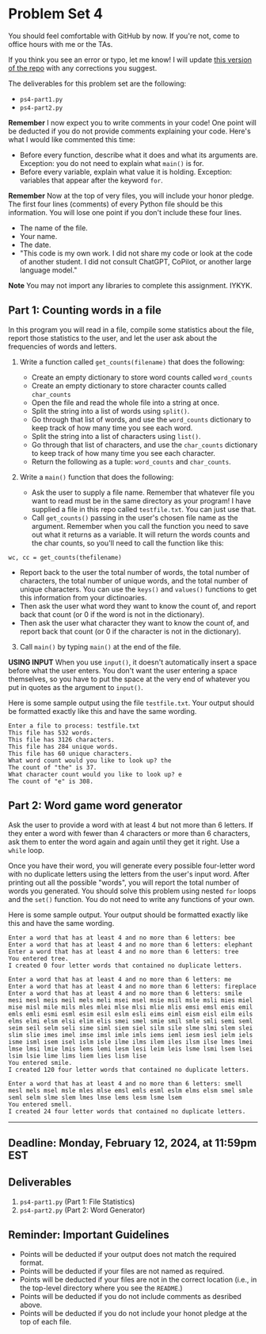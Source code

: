 # Problem Set 4
You should feel comfortable with GitHub by now. If you're not, come to office hours with me or the TAs.

If you think you see an error or typo, let me know! I will update [this version of the repo](https://github.com/CSCI1090-S24/ps4) with any corrections you suggest.

The deliverables for this problem set are the following:

* `ps4-part1.py`
* `ps4-part2.py`

**Remember** I now expect you to write comments in your code! One point will be deducted if you do not provide comments explaining your code. Here's what I would like commented this time:

* Before every function, describe what it does and what its arguments are. Exception: you do not need to explain what `main()` is for.
* Before every variable, explain what value it is holding. Exception: variables that appear after the keyword `for`.

**Remember** Now at the top of very files, you will include your honor pledge. The first four lines (comments) of every Python file should be this information. You will lose one point if you don't include these four lines.

* The name of the file.
* Your name.
* The date.
* "This code is my own work. I did not share my code or look at the code of another student. I did not consult ChatGPT, CoPilot, or another large language model."

**Note** You may not import any libraries to complete this assignment. IYKYK.

## Part 1: Counting words in a file
In this program you will read in a file, compile some statistics about the file, report those statistics to the user, and let the user ask about the frequencies of words and letters.

1. Write a function called `get_counts(filename)` that does the following:
   * Create an empty dictionary to store word counts called `word_counts`
   * Create an empty dictionary to store character counts called `char_counts`
   * Open the file and read the whole file into a string at once.
   * Split the string into a list of words using `split()`.
   * Go through that list of words, and use the `word_counts` dictionary to keep track of how many time you see each word.
   * Split the string into a list of characters using `list()`.
   * Go through that list of characters, and use the `char_counts` dictionary to keep track of how many time you see each character.
   * Return the following as a tuple: `word_counts` and `char_counts`.
  
2. Write a `main()` function that does the following:
   * Ask the user to supply a file name. Remember that whatever file you want to read must be in the same directory as your program! I have supplied a file in this repo called `testfile.txt`. You can just use that.
   * Call `get_counts()` passing in the user's chosen file name as the argument. Remember when you call the function you need to save out what it returns as a variable. It will return the words counts and the char counts, so you'll need to call the function like this:

```
wc, cc = get_counts(thefilename)
```
  * Report back to the user the total number of words, the total number of characters, the total number of unique words, and the total number of unique characters. You can use the `keys()` and `values()` functions to get this information from your dictinoaries.
  * Then ask the user what word they want to know the count of, and report back that count (or 0 if the word is not in the dictionary).
  * Then ask the user what character they want to know the count of, and report back that count (or 0 if the character is not in the dictionary).

3. Call `main()` by typing `main()` at the end of the file.

**USING INPUT** When you use `input()`, it doesn't automatically insert a space before what the user enters. You don't want the user entering a space themselves, so you have to put the space at the very end of whatever you put in quotes as the argument to `input()`.

Here is some sample output using the file `testfile.txt`. Your output should be formatted exactly like this and have the same wording.

```
Enter a file to process: testfile.txt
This file has 532 words.
This file has 3126 characters.
This file has 284 unique words.
This file has 60 unique characters.
What word count would you like to look up? the
The count of "the" is 37.
What character count would you like to look up? e
The count of "e" is 308.
```

## Part 2: Word game word generator

Ask the user to provide a word with at least 4 but not more than 6 letters. If they enter a word with fewer than 4 characters or more than 6 characters, ask them to enter the word again and again until they get it right. Use a `while` loop.

Once you have their word, you will generate every possible four-letter word with no duplicate letters using the letters from the user's input word. After printing out all the possible "words", you will report the total number of words you generated. You should solve this problem using nested `for` loops and the `set()` function. You do not need to write any functions of your own.

Here is some sample output. Your output should be formatted exactly like this and have the same wording.
```
Enter a word that has at least 4 and no more than 6 letters: bee
Enter a word that has at least 4 and no more than 6 letters: elephant
Enter a word that has at least 4 and no more than 6 letters: tree
You entered tree.
I created 0 four letter words that contained no duplicate letters.
```

```
Enter a word that has at least 4 and no more than 6 letters: me
Enter a word that has at least 4 and no more than 6 letters: fireplace
Enter a word that has at least 4 and no more than 6 letters: smile
mesi mesl meis meil mels meli msei msel msie msil msle msli mies miel mise misl mile mils mles mlei mlse mlsi mlie mlis emsi emsl emis emil emls emli esmi esml esim esil eslm esli eims eiml eism eisl eilm eils elms elmi elsm elsi elim elis smei smel smie smil smle smli semi seml seim seil selm seli sime siml siem siel silm sile slme slmi slem slei slim slie imes imel imse imsl imle imls iems ieml iesm iesl ielm iels isme isml isem isel islm isle ilme ilms ilem iles ilsm ilse lmes lmei lmse lmsi lmie lmis lems lemi lesm lesi leim leis lsme lsmi lsem lsei lsim lsie lime lims liem lies lism lise
You entered smile.
I created 120 four letter words that contained no duplicate letters.
```

```
Enter a word that has at least 4 and no more than 6 letters: smell
mesl mels msel msle mles mlse emsl emls esml eslm elms elsm smel smle seml selm slme slem lmes lmse lems lesm lsme lsem
You entered smell.
I created 24 four letter words that contained no duplicate letters.
```

---

## Deadline: Monday, February 12, 2024, at 11:59pm EST

## Deliverables

1. `ps4-part1.py` (Part 1: File Statistics)
2. `ps4-part2.py` (Part 2: Word Generator)

## Reminder: Important Guidelines
* Points will be deducted if your output does not match the required format.
* Points will be deducted if your files are not named as required.
* Points will be deducted if your files are not in the correct location (i.e., in the top-level directory where you see the `README`.)
* Points will be deducted if you do not include comments as desribed above.
* Points will be deducted if you do not include your honot pledge at the top of each file.



